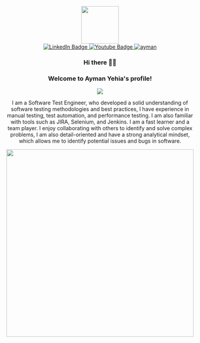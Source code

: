 [I believe in center-aligned 🤲]: #

<div align="center">
  
[This is for the picture]: #	
<div id="header">
<img src="https://media.giphy.com/media/M9gbBd9nbDrOTu1Mqx/giphy.gif" width="100"/>
</div>
  
[badges I got it from shields.io ... anyone can copy and paste the link and change the parameters to test out, at least that how i did it]: #  
<div id="badges">
<a href="https://www.linkedin.com/in/aye7ia/">
  <img src="https://img.shields.io/badge/LinkedIn-blue?style=for-the-badge&logo=linkedin&logoColor=white" alt="LinkedIn Badge"/>
</a>
<a href="mailto:aymanye7ia@gmail.com">
  <img src="https://img.shields.io/badge/Gmail-white?style=for-the-badge&logo=gmail&logoColor=red" alt="Youtube Badge"/>
</a>
 <a href="https://flowcv.me/aye7ia"target="blank">
  <img src="https://img.shields.io/badge/Website-DC143C?style=for-the-badge&logo=medium&logoColor=white" alt="ayman" />
 </a>
</div>


### Hi there 👋🎉

<h3 align="center">
  Welcome to Ayman Yehia's profile!
</h3>

  <a href="https://github.com/DenverCoder1/readme-typing-svg"><img src="https://readme-typing-svg.herokuapp.com/?lines=Software+Test+Engineer;Always%20learning%20new%20things&font=Fira%20Code&center=true&width=440&height=45&color=208D35FF&vCenter=true&size=22"></a>

I am a Software Test Engineer, who developed a solid understanding of software testing methodologies and best practices, I have experience in manual testing, test automation, and performance testing. I am also familiar with tools such as JIRA, Selenium, and Jenkins.
I am a fast learner and a team player. I enjoy collaborating with others to identify and solve complex problems, I am also detail-oriented and have a strong analytical mindset, which allows me to identify potential issues and bugs in software.


<img src="https://media.giphy.com/media/L8K62iTDkzGX6/giphy.gif" width="500" />
</div>
